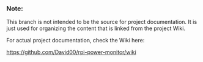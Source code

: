 ### Note:

This branch is not intended to be the source for project documentation. It is just used for organizing the content that is linked from the project Wiki.

For actual project documentation, check the Wiki here:

https://github.com/David00/rpi-power-monitor/wiki

